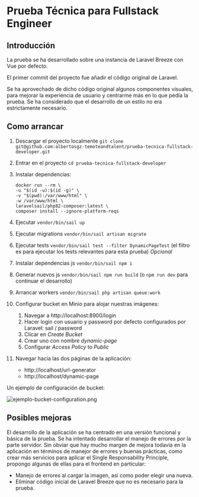 # Prueba Técnica para Fullstack Engineer

## Introducción

La prueba se ha desarrollado sobre una instancia de Laravel Breeze con Vue por defecto. 

El primer commit del proyecto fue añadir el código original de Laravel.

Se ha aprovechado de dicho código original algunos componentes visuales, para mejorar la experiencia de usuario y centrarme más en lo que pedía la prueba.
Se ha considerado que el desarrollo de un estilo no era estrictamente necesario.


## Como arrancar

1. Descargar el proyecto localmente `git clone git@github.com:albertosgz-temoteandtalent/prueba-tecnica-fullstack-developer.git`
2. Entrar en el proyecto `cd prueba-tecnica-fullstack-developer`
3. Instalar dependencias:
   ```
   docker run --rm \
   -u "$(id -u):$(id -g)" \
   -v "$(pwd):/var/www/html" \
   -w /var/www/html \
   laravelsail/php82-composer:latest \
   composer install --ignore-platform-reqs
4. Ejecutar `vendor/bin/sail up`
5. Ejecutar migrations `vendor/bin/sail artisan migrate`
6. Ejecutar tests `vendor/bin/sail test --filter DynamicPageTest` (el filtro es para ejecutar los tests relevantes para esta prueba) *Opcional*
7. Instalar dependencias js `vendor/bin/sail npm i`
8. Generar nuevos js `vendor/bin/sail npm run build` (o `npm run dev` para continuar el desarrollo)
9. Arrancar workers `vendor/bin/sail php artisan queue:work`
10. Configurar bucket en Minio para alojar nuestras imágenes:
    1. Navegar a http://localhost:8900/login
    2. Hacer login con usuario y password por defecto configurados por Laravel: sail / password
    3. Clicar en _Create Bucket_
    4. Crear uno con nombre _dynamic-page_
    5. Configurar *Access Policy* to *Public*

11. Navegar hacia las dos páginas de la aplicación:
    - http://localhost/url-generator
    - http://localhost/dynamic-page

Un ejemplo de configuración de bucket:

![ejemplo-bucket-configuration.png](ejemplo-bucket-configuracion.png)

## Posibles mejoras

El desarrollo de la aplicación se ha centrado en una versión funcional y básica de la prueba. 
Se ha intentado desarrollar el manejo de errores por la parte servidor. 
Sin obviar que hay mucho margen de mejora todavía en la aplicación en términos de manejor de errores y buenas prácticas, como crear más servicios para aplicar el Single Responsability Principle,
propongo algunas de ellas para el frontend en particular: 

- Manejo de errores al cargar la imagen, así como poder elegir una nueva.
- Eliminar código inicial de Laravel Breeze que no es necesario para la prueba.
